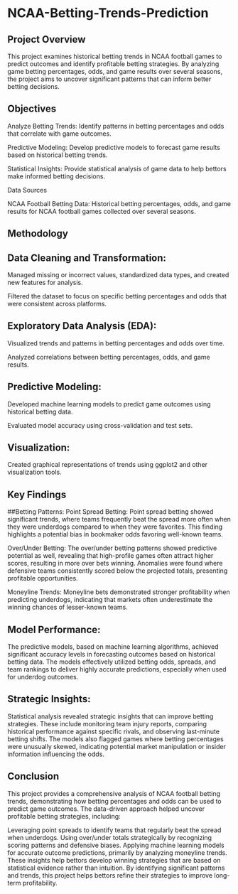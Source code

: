 # NCAA-Betting-Trends-Prediction

## Project Overview

This project examines historical betting trends in NCAA football games to predict outcomes and identify profitable betting strategies. By analyzing game betting percentages, odds, and game results over several seasons, the project aims to uncover significant patterns that can inform better betting decisions.

## Objectives

Analyze Betting Trends: Identify patterns in betting percentages and odds that correlate with game outcomes.

Predictive Modeling: Develop predictive models to forecast game results based on historical betting trends.

Statistical Insights: Provide statistical analysis of game data to help bettors make informed betting decisions.

Data Sources

NCAA Football Betting Data: Historical betting percentages, odds, and game results for NCAA football games collected over several seasons.

## Methodology

## Data Cleaning and Transformation:

Managed missing or incorrect values, standardized data types, and created new features for analysis.

Filtered the dataset to focus on specific betting percentages and odds that were consistent across platforms.

## Exploratory Data Analysis (EDA):

Visualized trends and patterns in betting percentages and odds over time.

Analyzed correlations between betting percentages, odds, and game results.

## Predictive Modeling:

Developed machine learning models to predict game outcomes using historical betting data.

Evaluated model accuracy using cross-validation and test sets.

## Visualization:

Created graphical representations of trends using ggplot2 and other visualization tools.

## Key Findings

##Betting Patterns:
Point Spread Betting: Point spread betting showed significant trends, where teams frequently beat the spread more often when they were underdogs compared to when they were favorites. This finding highlights a potential bias in bookmaker odds 
favoring well-known teams.

Over/Under Betting: The over/under betting patterns showed predictive potential as well, revealing that high-profile games often attract higher scores, resulting in more over bets winning. Anomalies were found where defensive teams consistently scored below the projected totals, presenting profitable opportunities.

Moneyline Trends: Moneyline bets demonstrated stronger profitability when predicting underdogs, indicating that markets often underestimate the winning chances of lesser-known teams.

## Model Performance:

The predictive models, based on machine learning algorithms, achieved significant accuracy levels in forecasting outcomes based on historical betting data. The models effectively utilized betting odds, spreads, and team rankings to deliver highly accurate predictions, especially when used for underdog outcomes.

## Strategic Insights:

Statistical analysis revealed strategic insights that can improve betting strategies. These include monitoring team injury reports, comparing historical performance against specific rivals, and observing last-minute betting shifts. The models also flagged games where betting percentages were unusually skewed, indicating potential market manipulation or insider information influencing the odds.

## Conclusion

This project provides a comprehensive analysis of NCAA football betting trends, demonstrating how betting percentages and odds can be used to predict game outcomes. The data-driven approach helped uncover profitable betting strategies, including:

Leveraging point spreads to identify teams that regularly beat the spread when underdogs.
Using over/under totals strategically by recognizing scoring patterns and defensive biases.
Applying machine learning models for accurate outcome predictions, primarily by analyzing moneyline trends.
These insights help bettors develop winning strategies that are based on statistical evidence rather than intuition. By identifying significant patterns and trends, this project helps bettors refine their strategies to improve long-term profitability.

